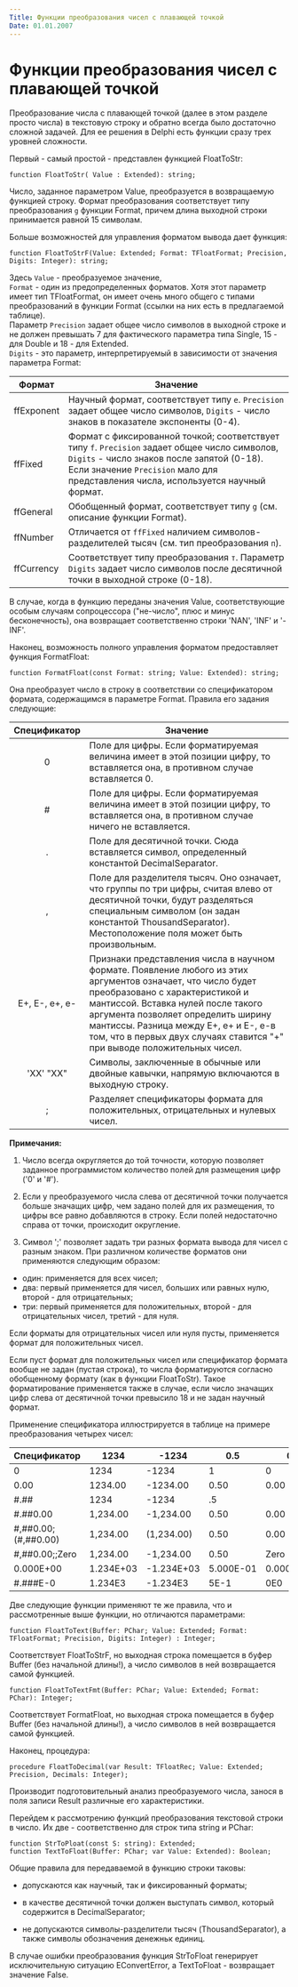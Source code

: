 ```yaml
---
Title: Функции преобразования чисел с плавающей точкой
Date: 01.01.2007
---
```



Функции преобразования чисел с плавающей точкой
===============================================

Преобразование числа с плавающей точкой (далее в этом разделе просто
числа) в текстовую строку и обратно всегда было достаточно сложной
задачей. Для ее решения в Delphi есть функции сразу трех уровней
сложности.

Первый - самый простой - представлен функцией FloatToStr:

    function FloatToStr( Value : Extended): string;

Число, заданное параметром Value, преобразуется в возвращаемую функцией
строку. Формат преобразования соответствует типу преобразования `g`
функции Format, причем длина выходной строки принимается равной 15
символам.

Больше возможностей для управления форматом вывода дает функция:

    function FloatToStrF(Value: Extended; Format: TFloatFormat; Precision, Digits: Integer): string;

Здесь `Value` - преобразуемое значение,  
`Format` - один из предопределенных форматов.
Хотя этот параметр имеет тип TFloatFormat, он
имеет очень много общего с типами преобразований в функции Format
(ссылки на них есть в предлагаемой таблице).  
Параметр `Precision` задает
общее число символов в выходной строке и не должен превышать 7 для
фактического параметра типа Single, 15 - для Double и 18 - для
Extended.  
`Digits` - это параметр, интерпретируемый в зависимости от
значения параметра Format:

|Формат|Значение|
|--------|--------|
|ffExponent|Научный формат, соответствует типу `е`. `Precision` задает общее число символов, `Digits` - число знаков в показателе экспоненты (0-4).|
|ffFixed|Формат с фиксированной точкой; соответствует типу `f`. `Precision` задает общее число символов, `Digits` - число знаков после запятой (0-18). Если значение `Precision` мало для представления числа, используется научный формат.|
|ffGeneral|Обобщенный формат, соответствует типу `g` (см. описание функции Format).|
|ffNumber|Отличается от `ffFixed` наличием символов-разделителей тысяч (см. тип преобразования `п`).|
|ffCurrency|Соответствует типу преобразования `т`. Параметр `Digits` задает число символов после десятичной точки в выходной строке (0-18).|


В случае, когда в функцию переданы значения Value, соответствующие
особым случаям сопроцессора ("не-число", плюс и минус бесконечность),
она возвращает соответственно строки \'NAN\', \'INF\' и \'-INF\'.

Наконец, возможность полного управления форматом предоставляет функция
FormatFloat:

    function FormatFloat(const Format: string; Value: Extended): string;

Она преобразует число в строку в соответствии со спецификатором формата,
содержащимся в параметре Format. Правила его задания следующие:

|Спецификатор|Значение|
|:----------:|--------|
|0|Поле для цифры. Если форматируемая величина имеет в этой позиции цифру, то вставляется она, в противном случае вставляется 0.|
|#|Поле для цифры. Если форматируемая величина имеет в этой позиции цифру, то вставляется она, в противном случае ничего не вставляется.|
|.|Поле для десятичной точки. Сюда вставляется символ, определенный константой DecimalSeparator.|
|,|Поле для разделителя тысяч. Оно означает, что группы по три цифры, считая влево от десятичной точки, будут разделяться специальным символом (он задан константой ThousandSeparator). Местоположение поля может быть произвольным.|
|Е+, Е-, е+, е-|Признаки представления числа в научном формате. Появление любого из этих аргументов означает, что число будет преобразовано с характеристикой и мантиссой. Вставка нулей после такого аргумента позволяет определить ширину мантиссы. Разница между Е+, е+ и Е-, е-в том, что в первых двух случаях ставится "+" при выводе положительных чисел.|
|'XX' "XX"|Символы, заключенные в обычные или двойные кавычки, напрямую включаются в выходную строку.|
|;|Разделяет спецификаторы формата для положительных, отрицательных и нулевых чисел.||0|Поле для цифры. Если форматируемая величина имеет в этой позиции цифру, то вставляется она, в противном случае вставляется 0.|

**Примечания:**

1. Число всегда округляется до той точности, которую позволяет заданное
программистом количество полей для размещения цифр (\'0\' и \'#\').

2. Если у преобразуемого числа слева от десятичной точки получается
больше значащих цифр, чем задано полей для их размещения, то цифры все
равно добавляются в строку. Если полей недостаточно справа от точки,
происходит округление.

3. Символ \';\' позволяет задать три разных формата вывода для чисел с
разным знаком. При различном количестве форматов они применяются
следующим образом:

- один: применяется для всех чисел;
- два: первый применяется для чисел, больших или равных нулю, второй -
для отрицательных;
- три: первый применяется для положительных, второй - для
отрицательных чисел, третий - для нуля.

Если форматы для отрицательных чисел или нуля пусты, применяется формат
для положительных чисел.

Если пуст формат для положительных чисел или спецификатор формата вообще
не задан (пустая строка), то числа форматируются согласно обобщенному
формату (как в функции FloatToStr). Такое форматирование применяется
также в случае, если число значащих цифр слева от десятичной точки
превысило 18 и не задан научный формат.

Применение спецификатора иллюстрируется в таблице на примере
преобразования четырех чисел:

|Спецификатор|1234|-1234|0.5|0|
|--------|--------|--------|--------|--------|
|0|1234|-1234|1|0|
|0.00|1234.00|-1234.00|0.50|0.00|
|#.##|1234|-1234|.5| |
|#.##0.00|1,234.00|-1,234.00|0.50|0.00|
|#,##0.00;(#,##0.00)|1,234.00|(1,234.00)|0.50|0.00|
|#,##0.00;;Zero|1,234.00|-1,234.00|0.50|Zero|
|0.000Е+00|1.234Е+03|-1.234Е+03|5.000Е-01|0.000Е+00|
|#.###Е-0|1.234ЕЗ|-1.234ЕЗ|5Е-1|0Е0|

Две следующие функции применяют те же правила, что и рассмотренные выше
функции, но отличаются параметрами:

    function FloatToText(Buffer: PChar; Value: Extended; Format: TFloatFormat; Precision, Digits: Integer) : Integer;        

Соответствует FloatToStrF, но выходная строка помещается в буфер Buffer
(без начальной длины!), а число символов в ней возвращается самой
функцией.

    function FloatToTextFmt(Buffer: PChar; Value: Extended; Format: PChar): Integer;

Соответствует FormatFloat, но выходная строка помещается в буфер
Buffer (без начальной длины!), а число символов в ней возвращается самой
функцией.

Наконец, процедура:

    procedure FloatToDecimal(var Result: TFloatRec; Value: Extended; Precision, Decimals: Integer);

Производит подготовительный анализ преобразуемого числа, занося в
поля записи Result различные его характеристики.

Перейдем к рассмотрению функций преобразования текстовой строки в число.
Их две - соответственно для строк типа string и PChar:

    function StrToPloat(const S: string): Extended;
    function TextToFloat(Buffer: PChar; var Value: Extended): Boolean;

Общие правила для передаваемой в функцию строки таковы:

- допускаются как научный, так и фиксированный форматы;

- в качестве десятичной точки должен выступать символ, который
содержится в DecimalSeparator;

- не допускаются символы-разделители тысяч (ThousandSeparator), а также
символы обозначения денежньк единиц.

В случае ошибки преобразования функция StrToFloat генерирует
исключительную ситуацию EConvertError, a TextToFloat - возвращает
значение False.
